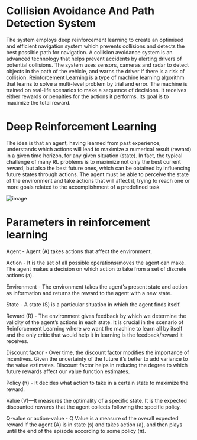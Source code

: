 # Collision Avoidance And Path Detection System
The system employs deep reinforcement learning to create an optimised and efficient navigation system which prevents collisions and detects the best possible path for navigation. A collision avoidance system is an advanced technology that helps prevent accidents by alerting drivers of potential collisions. The system uses sensors, cameras and radar to detect objects in the path of the vehicle, and warns the driver if there is a risk of collision. Reinforcement Learning is a type of machine learning algorithm that learns to solve a multi-level problem by trial and error. The machine is trained on real-life scenarios to make a sequence of decisions. It receives either rewards or penalties for the actions it performs. Its goal is to maximize the total reward.

# Deep Reinforcement Learning
The idea is that an agent, having learned from past experience, understands which actions will lead to maximize a numerical result (reward) in a given time horizon, for any given situation (state). In fact, the typical challenge of many RL problems is to maximize not only the best current reward, but also the best future ones, which can be obtained by influencing future states through actions. The agent must be able to perceive the state of the environment and take actions that will affect it, trying to reach one or more goals related to the accomplishment of a predefined task

![image](https://user-images.githubusercontent.com/113916366/234782956-e15da158-565a-49ac-949a-6cae608bc37f.png)

# Parameters in reinforcement learning

Agent - Agent (A) takes actions that affect the environment.

Action - It is the set of all possible operations/moves the agent can make. The agent makes a decision on which action to take from a set of discrete actions (a).

Environment - The environment takes the agent's present state and action as information and returns the reward to the agent with a new state.

State - A state (S) is a particular situation in which the agent finds itself.                   

Reward (R) - The environment gives feedback by which we determine the validity of the agent’s actions in each state. It is crucial in the scenario of Reinforcement Learning where we want the machine to learn all by itself and the only critic that would help it in learning is the feedback/reward it receives.

Discount factor - Over time, the discount factor modifies the importance of incentives. Given the uncertainty of the future it’s better to add variance to the value estimates. Discount factor helps in reducing the degree to which future rewards affect our value function estimates.

Policy (π) - It decides what action to take in a certain state to maximize the reward.

Value (V)—It measures the optimality of a specific state. It is the expected discounted rewards that the agent collects following the specific policy.

Q-value or action-value - Q Value is a measure of the overall expected reward if the agent (A) is in state (s) and takes action (a), and then plays until the end of the episode according to some policy (π).
